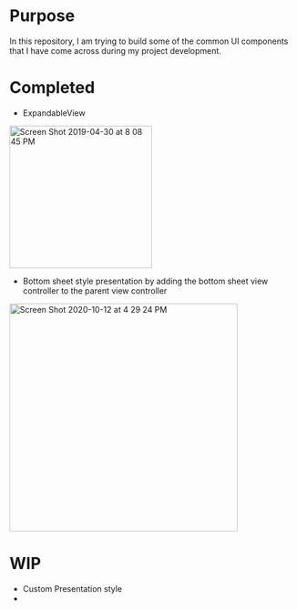 # Purpose
In this repository, I am trying to build some of the common UI components that I have come across during my project development.

# Completed
 - ExpandableView

<img width="250" alt="Screen Shot 2019-04-30 at 8 08 45 PM" src="https://user-images.githubusercontent.com/5465858/70185470-b117eb00-169e-11ea-99d5-cfb8a8700992.gif">

- Bottom sheet style presentation by adding the bottom sheet view controller to the parent view controller
<img width="400" alt="Screen Shot 2020-10-12 at 4 29 24 PM" src="https://user-images.githubusercontent.com/5465858/95799033-482ed580-0ca8-11eb-9322-dfaf5e518b88.png">

# WIP
- Custom Presentation style <WIP>
-



